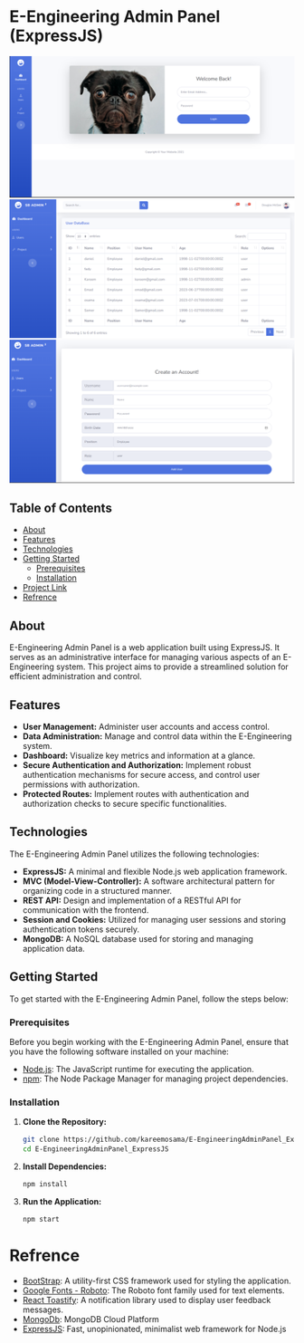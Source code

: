 # E-Engineering Admin Panel (ExpressJS)

![Main Page](https://github.com/kareemosama/E-EngineeringAdminPanel_ExpressJS/blob/main/Public/img/GitImages/MainPage.png)
![Users Page](https://github.com/kareemosama/E-EngineeringAdminPanel_ExpressJS/blob/main/Public/img/GitImages/UsersPage.png)
![Create Page](https://github.com/kareemosama/E-EngineeringAdminPanel_ExpressJS/blob/main/Public/img/GitImages/CreatePage.png)

## Table of Contents

- [About](#about)
- [Features](#features)
- [Technologies](#technologies)
- [Getting Started](#getting-started)
  - [Prerequisites](#prerequisites)
  - [Installation](#installation)
- [Project Link](#project-link)
- [Refrence](#Refrence)

## About

E-Engineering Admin Panel is a web application built using ExpressJS. It serves as an administrative interface for managing various aspects of an E-Engineering system. This project aims to provide a streamlined solution for efficient administration and control.

## Features

- **User Management:** Administer user accounts and access control.
- **Data Administration:** Manage and control data within the E-Engineering system.
- **Dashboard:** Visualize key metrics and information at a glance.
- **Secure Authentication and Authorization:** Implement robust authentication mechanisms for secure access, and control user permissions with authorization.
- **Protected Routes:** Implement routes with authentication and authorization checks to secure specific functionalities.

## Technologies

The E-Engineering Admin Panel utilizes the following technologies:

- **ExpressJS:** A minimal and flexible Node.js web application framework.
- **MVC (Model-View-Controller):** A software architectural pattern for organizing code in a structured manner.
- **REST API:** Design and implementation of a RESTful API for communication with the frontend.
- **Session and Cookies:** Utilized for managing user sessions and storing authentication tokens securely.
- **MongoDB:** A NoSQL database used for storing and managing application data.

## Getting Started

To get started with the E-Engineering Admin Panel, follow the steps below:

### Prerequisites

Before you begin working with the E-Engineering Admin Panel, ensure that you have the following software installed on your machine:

- [Node.js](https://nodejs.org/en/): The JavaScript runtime for executing the application.
- [npm](https://www.npmjs.com/): The Node Package Manager for managing project dependencies.

### Installation

1. **Clone the Repository:**

   ```bash
   git clone https://github.com/kareemosama/E-EngineeringAdminPanel_ExpressJS.git
   cd E-EngineeringAdminPanel_ExpressJS
   ```

2. **Install Dependencies:**

   ```bash
   npm install
   ```

3. **Run the Application:**

   ```bash
   npm start
   ```

# Refrence

- [BootStrap](https://getbootstrap.com/): A utility-first CSS framework used for styling the application.
- [Google Fonts - Roboto](https://fonts.google.com/specimen/Roboto): The Roboto font family used for text elements.
- [React Toastify](https://www.npmjs.com/package/react-toastify): A notification library used to display user feedback messages.
- [MongoDb](https://cloud.mongodb.com/): MongoDB Cloud Platform
- [ExpressJS](https://expressjs.com/): Fast, unopinionated, minimalist web framework for Node.js
